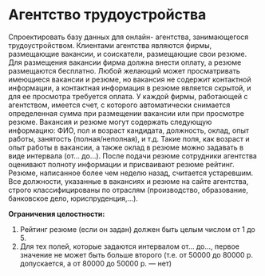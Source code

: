 # Агентство трудоустройства

Спроектировать базу данных для онлайн-
агентства, занимающегося трудоустройством.
Клиентами агентства являются фирмы, размещающие вакансии, и соискатели, размещающие
свои резюме. Для размещения вакансии фирма должна внести оплату, а резюме размещаются
бесплатно. Любой желающий может просматривать имеющиеся вакансии и резюме, но вакансия не
содержит контактной информации, а контактная информация в резюме является скрытой, и для ее
просмотра требуется оплата. У каждой фирмы, работающей с агентством, имеется счет, с которого
автоматически снимается определенная сумма при размещении вакансии или при просмотре резюме.
Вакансия и резюме могут содержать следующую информацию: ФИО, пол и возраст кандидата,
должность, оклад, опыт работы, занятость (полная/неполная), и т.д. Такие поля, как возраст и опыт
работы в вакансии, а также оклад в резюме можно задавать в виде интервала (от… до…). После
подачи резюме сотрудники агентства оценивают полноту информации и присваивают резюме
рейтинг. Резюме, написанное более чем неделю назад, считается устаревшим.
Все должности, указанные в вакансиях и резюме на сайте агентства, строго
классифицированы по отраслям (производство, образование, банковское дело, юриспруденция,…).

**Ограничения целостности:**

1. Рейтинг резюме (если он задан) должен быть целым числом от 1 до 5.
2. Для тех полей, которые задаются интервалом от… до…, первое значение не может быть
   больше второго (т.е. от 50000 до 80000 р. допускается, а от 80000 до 50000 р. — нет)
